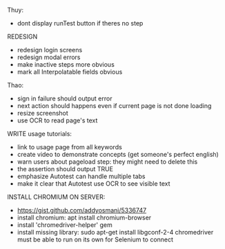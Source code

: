 Thuy:
- dont display runTest button if theres no step

REDESIGN
- redesign login screens
- redesign modal errors
- make inactive steps more obvious
- mark all Interpolatable fields obvious




Thao:
- sign in failure should output error
- next action should happens even if current page is not done loading
- resize screenshot
- use OCR to read page's text





WRITE usage tutorials:
- link to usage page from all keywords
- create video to demonstrate concepts (get someone's perfect english)
- warn users about pageload step: they might need to delete this
- the assertion should output TRUE
- emphasize Autotest can handle multiple tabs
- make it clear that Autotest use OCR to see visible text






INSTALL CHROMIUM ON SERVER:
- https://gist.github.com/addyosmani/5336747
- install chromium: apt install chromium-browser
- install 'chromedriver-helper' gem
- install missing library: sudo apt-get install libgconf-2-4
    chromedriver must be able to run on its own for Selenium to connect










